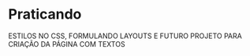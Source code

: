 # Praticando 

ESTILOS NO CSS, FORMULANDO LAYOUTS E FUTURO PROJETO PARA CRIAÇÃO DA PÁGINA COM TEXTOS
